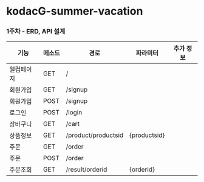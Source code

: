 # kodacG-summer-vacation

### 1주차 - ERD, API 설계

| 기능       | 메소드 | 경로                | 파라미터       | 추가 정보 |
|------------|--------|---------------------|----------------|-----------|
| 웰컴페이지 | GET    | /                   |                |           |
| 회원가입   | GET    | /signup             |                |           |
| 회원가입   | POST   | /signup             |                |           |
| 로그인     | POST   | /login              |                |           |
| 장바구니   | GET    | /cart               |                |           |
| 상품정보   | GET    | /product/productsid | {productsid}  |           |
| 주문       | GET    | /order              |                |           |
| 주문       | POST   | /order              |                |           |
| 주문조회   | GET    | /result/orderid   | {orderid}      |           |

